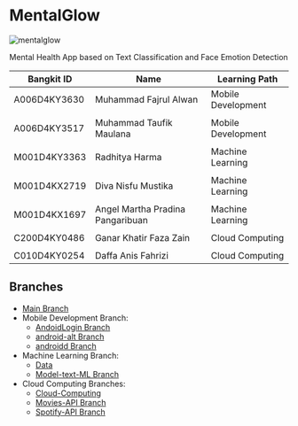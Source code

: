 # MentalGlow
![mentalglow](https://github.com/awLann/MentalGlow/assets/87596554/280684cd-af56-4406-aeb0-5899694e3c93)


Mental Health App based on Text Classification and Face Emotion Detection

Bangkit ID | Name  | Learning Path | 
| --- | --- | --- |
A006D4KY3630 | Muhammad Fajrul Alwan | Mobile Development | 
 |  | 
A006D4KY3517 | Muhammad Taufik Maulana | Mobile Development | 
 |  | 
M001D4KY3363 | Radhitya Harma | Machine Learning | 
 |  | 
M001D4KX2719 | Diva Nisfu Mustika | Machine Learning | 
 |  | 
M001D4KX1697 | Angel Martha Pradina Pangaribuan | Machine Learning | 
 |  | 
C200D4KY0486 | Ganar Khatir Faza Zain | Cloud Computing | 
 |  | 
C010D4KY0254 | Daffa Anis Fahrizi | Cloud Computing | 

## Branches
- [Main Branch](https://github.com/awLann/MentalGlow/tree/main)
- Mobile Development Branch:
  - [AndoidLogin Branch](https://github.com/awLann/MentalGlow/tree/AndroidLogin)
  - [android-alt Branch](https://github.com/awLann/MentalGlow/tree/AndroidLogin)
  - [androidd Branch](https://github.com/awLann/MentalGlow/tree/androidd)
- Machine Learning Branch:
  - [Data](https://github.com/awLann/MentalGlow/tree/data)
  - [Model-text-ML Branch](https://github.com/awLann/MentalGlow/tree/Model-text-ML)
- Cloud Computing Branches:
  - [Cloud-Computing](https://github.com/awLann/MentalGlow/tree/Cloud-Computing)
  - [Movies-API Branch](https://github.com/awLann/MentalGlow/tree/Movies-API)
  - [Spotify-API Branch](https://github.com/awLann/MentalGlow/tree/Spotify-API)
